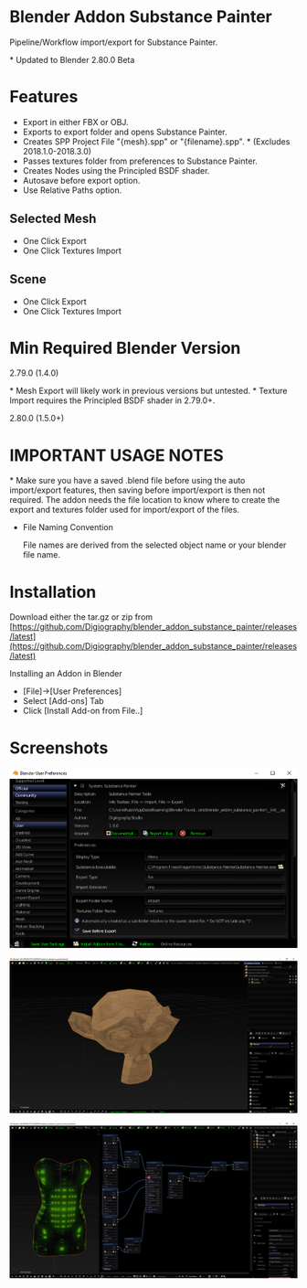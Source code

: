 # Blender Addon Substance Painter

Pipeline/Workflow import/export for Substance Painter.

\* Updated to Blender 2.80.0 Beta

# Features

- Export in either FBX or OBJ.
- Exports to export folder and opens Substance Painter.
- Creates SPP Project File "{mesh}.spp" or "{filename}.spp". * (Excludes 2018.1.0-2018.3.0)
- Passes textures folder from preferences to Substance Painter.
- Creates Nodes using the Principled BSDF shader.
- Autosave before export option.
- Use Relative Paths option.

## Selected Mesh

- One Click Export 
- One Click Textures Import 

## Scene

- One Click Export
- One Click Textures Import

# Min Required Blender Version

2.79.0 (1.4.0)

\* Mesh Export will likely work in previous versions but untested. 
\* Texture Import requires the Principled BSDF shader in 2.79.0+.

2.80.0 (1.5.0+)

# IMPORTANT USAGE NOTES 

\* Make sure you have a saved .blend file before using the auto import/export features, then saving before import/export is then not required. The addon needs the file location to know where to create the export and textures folder used for import/export of the files.

- File Naming Convention

    File names are derived from the selected object name or your blender file name.

# Installation

Download either the tar.gz or zip from [https://github.com/Digiography/blender_addon_substance_painter/releases/latest](https://github.com/Digiography/blender_addon_substance_painter/releases/latest)

Installing an Addon in Blender

- [File]->[User Preferences]
- Select [Add-ons] Tab
- Click [Install Add-on from File..]

# Screenshots

![alt](/screenshots/sp_prefs.png)

![alt](/screenshots/sp.png)

![alt](/screenshots/sp_emissive.png)
